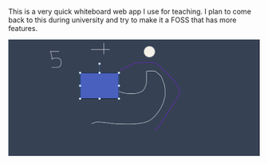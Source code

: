 This is a very quick whiteboard web app I use for teaching. I plan to come back to this during university and try to make it a FOSS that has more features. 




![alt text](<src/assets/Screenshot 2024-09-29 at 7.27.43 AM.png>)